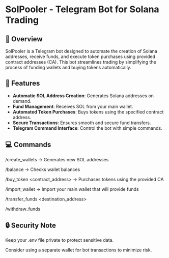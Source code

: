 # SolPooler - Telegram Bot for Solana Trading

## 🚀 Overview
SolPooler is a Telegram bot designed to automate the creation of Solana addresses, receive funds, and execute token purchases using provided contract addresses (CA). This bot streamlines trading by simplifying the process of funding wallets and buying tokens automatically.

## 🔧 Features
- **Automatic SOL Address Creation**: Generates Solana addresses on demand.
- **Fund Management**: Receives SOL from your main wallet.
- **Automated Token Purchases**: Buys tokens using the specified contract address.
- **Secure Transactions**: Ensures smooth and secure fund transfers.
- **Telegram Command Interface**: Control the bot with simple commands.

## 💻 Commands

/create_wallets → Generates new SOL addresses

/balance → Checks wallet balances

/buy_token <contract_address> → Purchases tokens using the provided CA

/import_wallet → Import your main wallet that will provide funds

/transfer_funds <amount> <destination_address>

/withdraw_funds <amount>

## 🔒 Security Note

Keep your .env file private to protect sensitive data.

Consider using a separate wallet for bot transactions to minimize risk.
